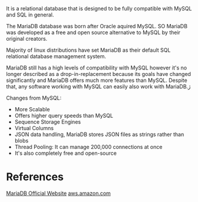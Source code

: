
It is a relational database that is designed to be fully compatible with MySQL and SQL in general.

The MariaDB database was born after Oracle aquired MySQL. SO MariaDB was developed as a free and open source alternative to MySQL by their original creators.

Majority of linux distributions have set MariaDB as their default SQL relational database management system.

MariaDB still has a high levels of compatibility with MySQL however it's no longer described as a drop-in-replacement because its goals have changed significantly and MariaDB offers much more features than MySQL. Despite that, any software working with MySQL can easily also work with MariaDB.ژ

Changes from MySQL:

* More Scalable
* Offers higher query speeds than MySQL
* Sequence Storage Engines
* Virtual Columns
* JSON data handling, MariaDB stores JSON files as strings rather than blobs
* Thread Pooling: It can manage 200,000 connections at once
* It's also completely free and open-source
# References

[MariaDB Official Website](https://mariadb.com/about-us/)
[aws.amazon.com]()

